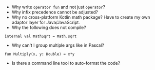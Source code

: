 - Why write `operator fun` and not just `operator`?
- Why infix precedence cannot be adjusted?
- Why no cross-platform Kotlin math package? Have to create my own adaptor layer for Java/JavaScript.
- Why the following does not compile?
```
internal val MathSqrt = Math.sqrt
```
- Why can't I group multiple args like in Pascal?
```
fun Multiply(x, y: Double) = x*y
```
- Is there a command line tool to auto-format the code?

